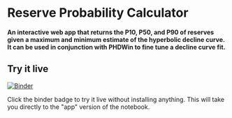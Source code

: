 # Reserve Probability Calculator

**An interactive web app that returns the P10, P50, and P90 of reserves given a maximum and minimum estimate of the hyperbolic decline curve. It can be used in conjunction with PHDWin to fine tune a decline curve fit.**

## Try it live

[![Binder](https://mybinder.org/badge.svg)](https://mybinder.org/v2/gh/fahimnis/Reserve_Probability_Calculator/master?urlpath=%2Fapps%2FReserve_Probability_Calculator.ipynb)

Click the binder badge to try it live without installing anything. This will take you directly to the "app" version of the notebook.


